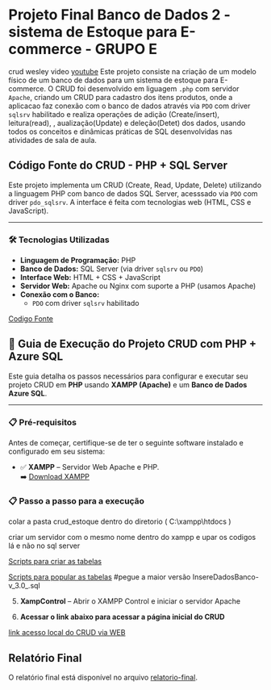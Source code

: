 # Projeto Final Banco de Dados 2 - sistema de Estoque para E-commerce - GRUPO E

crud wesley video [youtube](https://youtu.be/Wp5xC3DJA6A)<a>
Este projeto consiste na criação de um modelo físico de um banco de dados para um sistema de estoque para E-commerce.
O CRUD foi desenvolvido em liguagem `.php` com servidor `Apache`, criando um CRUD para cadastro dos itens produtos, onde a aplicacao faz conexão com o banco de dados através via `PDO` com driver `sqlsrv` habilitado e realiza operações de adição (Create/insert), leitura(read), , aualização(Update) e deleção(Detet) dos dados, usando todos os conceitos e dinâmicas práticas de SQL desenvolvidas nas atividades de sala de aula.


## Código Fonte do CRUD - PHP + SQL Server

Este projeto implementa um CRUD (Create, Read, Update, Delete) utilizando a linguagem PHP com banco de dados SQL Server, acesssado via `PDO` com driver `pdo_sqlsrv`. A interface é feita com tecnologias web (HTML, CSS e JavaScript).

---

### 🛠 Tecnologias Utilizadas

- **Linguagem de Programação:** PHP  
- **Banco de Dados:** SQL Server (via driver `sqlsrv` ou `PDO`)  
- **Interface Web:** HTML + CSS + JavaScript  
- **Servidor Web:** Apache ou Nginx com suporte a PHP  (usamos Apache)
- **Conexão com o Banco:**  
  - `PDO` com driver `sqlsrv` habilitado  



[Codigo Fonte](crud/)


## 🚀 Guia de Execução do Projeto CRUD com PHP + Azure SQL

Este guia detalha os passos necessários para configurar e executar seu projeto CRUD em **PHP** usando **XAMPP (Apache)** e um **Banco de Dados Azure SQL**.

---

### 📋 Pré-requisitos

Antes de começar, certifique-se de ter o seguinte software instalado e configurado em seu sistema:

- ✅ **XAMPP** – Servidor Web Apache e PHP.  
  ➡️ [Download XAMPP](https://www.apachefriends.org/)



### 📋 Passo a passo para a execução

colar a pasta crud_estoque dentro do diretorio   ( C:\xampp\htdocs )

criar um servidor com o mesmo nome dentro do xampp e upar os codigos lá e não no sql server

[Scripts para criar as tabelas](scripts/ddl/tabelas)

[Scripts para popular as tabelas](scripts/dml) #pegue a maior versão InsereDadosBanco-v_3.0_.sql

 5.  **XampControl** – Abrir o XAMPP Control e iniciar o servidor Apache

 6.  **Acessar o link abaixo para acessar a página inicial do CRUD**

[link acesso local do CRUD via WEB](http://crud-ecommerce.local/)


## Relatório Final
O relatório final está disponível no arquivo [relatorio-final](https://github.com/adriansimon23/Trabalho_BD/tree/main/relatorio-final).
